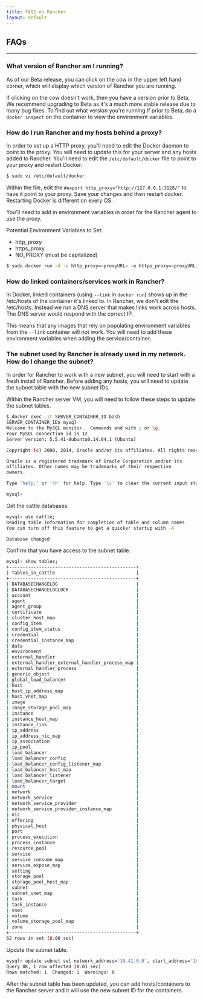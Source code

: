 ```yaml
---
title: FAQS on Rancher
layout: default
---
```


## FAQs
---

### What version of Rancher am I running?

As of our Beta release, you can click on the cow in the upper left hand corner, which will display which version of Rancher you are running. 

If clicking on the cow doesn't work, then you have a version prior to Beta. We recommend upgrading to Beta as it's a much more stable release due to many bug fixes. To find out what version you're running if prior to Beta, do a `docker inspect` on the container to view the environment variables. 

### How do I run Rancher and my hosts behind a proxy?

In order to set up a HTTP proxy, you'll need to edit the Docker daemon to point to the proxy. You will need to update this for your server and any hosts added to Rancher. You'll need to edit the `/etc/default/docker` file to point to your proxy and restart Docker.

```bash
$ sudo vi /etc/default/docker
```

Within the file, edit the `#export http_proxy="http://127.0.0.1:3128/"` to have it point to your proxy. Save your changes and then restart docker. Restarting Docker is different on every OS. 

You'll need to add in environment variables in order for the Rancher agent to use the proxy.

Potential Environment Variables to Set:
* http_proxy
* https_proxy
* NO_PROXY (must be capitalized)

```bash
$ sudo docker run -d -e http_proxy=<proxyURL> -e https_proxy=<proxyURL> -e NO_PROXY=<proxyURL> --restart=always -p 8080:8080 rancher/server
```
### How do linked containers/services work in Rancher?

In Docker, linked containers (using `--link` in `docker run`) shows up in the /etc/hosts of the container it's linked to. In Rancher, we don't edit the /etc/hosts. Instead we run a DNS server that makes links work across hosts. The DNS server would respond with the correct IP.

This means that any images that rely on populating environment variables from the `--link` container will not work. You will need to add these environment variables when adding the service/container.

<a id="subnet"></a>

### The subnet used by Rancher is already used in my network. How do I change the subnet?

In order for Rancher to work with a new subnet, you will need to start with a fresh install of Rancher. Before adding any hosts, you will need to update the subnet table with the new subnet IDs.

Within the Rancher server VM, you will need to follow these steps to update the subnet tables.

```bash
$ docker exec -it SERVER_CONTAINER_ID bash
SERVER_CONTAINER_ID$ mysql
Welcome to the MySQL monitor.  Commands end with ; or \g.
Your MySQL connection id is 12
Server version: 5.5.41-0ubuntu0.14.04.1 (Ubuntu)

Copyright (c) 2000, 2014, Oracle and/or its affiliates. All rights reserved.

Oracle is a registered trademark of Oracle Corporation and/or its
affiliates. Other names may be trademarks of their respective
owners.

Type 'help;' or '\h' for help. Type '\c' to clear the current input statement.

mysql>
```

Get the cattle databases.

```bash
mysql> use cattle;
Reading table information for completion of table and column names
You can turn off this feature to get a quicker startup with -A

Database changed
```

Confirm that you have access to the subnet table.

```bash
mysql> show tables; 
+-----------------------------------------------+
| Tables_in_cattle                              |
+-----------------------------------------------+
| DATABASECHANGELOG                             |
| DATABASECHANGELOGLOCK                         |
| account                                       |
| agent                                         |
| agent_group                                   |
| certificate                                   |
| cluster_host_map                              |
| config_item                                   |
| config_item_status                            |
| credential                                    |
| credential_instance_map                       |
| data                                          |
| environment                                   |
| external_handler                              |
| external_handler_external_handler_process_map |
| external_handler_process                      |
| generic_object                                |
| global_load_balancer                          |
| host                                          |
| host_ip_address_map                           |
| host_vnet_map                                 |
| image                                         |
| image_storage_pool_map                        |
| instance                                      |
| instance_host_map                             |
| instance_link                                 |
| ip_address                                    |
| ip_address_nic_map                            |
| ip_association                                |
| ip_pool                                       |
| load_balancer                                 |
| load_balancer_config                          |
| load_balancer_config_listener_map             |
| load_balancer_host_map                        |
| load_balancer_listener                        |
| load_balancer_target                          |
| mount                                         |
| network                                       |
| network_service                               |
| network_service_provider                      |
| network_service_provider_instance_map         |
| nic                                           |
| offering                                      |
| physical_host                                 |
| port                                          |
| process_execution                             |
| process_instance                              |
| resource_pool                                 |
| service                                       |
| service_consume_map                           |
| service_expose_map                            |
| setting                                       |
| storage_pool                                  |
| storage_pool_host_map                         |
| subnet                                        |
| subnet_vnet_map                               |
| task                                          |
| task_instance                                 |
| vnet                                          |
| volume                                        |
| volume_storage_pool_map                       |
| zone                                          |
+-----------------------------------------------+
62 rows in set (0.00 sec)
```

Update the subnet table. 

```bash
mysql> update subnet set network_address='10.41.0.0', start_address='10.41.0.2', end_address='10.41.255.250', gateway='10.41.0.1' where id=1;                             
Query OK, 1 row affected (0.01 sec)
Rows matched: 1  Changed: 1  Warnings: 0
```

After the subnet table has been updated, you can add hosts/containers to the Rancher server and it will use the new subnet ID for the containers.